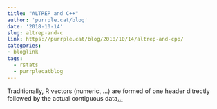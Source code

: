 ```yaml
---
title: "ALTREP and C++"
author: 'purrple.cat/blog'
date: '2018-10-14'
slug: altrep-and-c
link: https://purrple.cat/blog/2018/10/14/altrep-and-cpp/
categories:
- bloglink
tags:
  - rstats
  - purrplecatblog
---
```


Traditionally, R vectors (numeric, …) are formed of one header ditrectly followed by the actual contiguous data[... <i class="fas fa-external-link-alt"></i>](https://purrple.cat/blog/2018/10/14/altrep-and-cpp/)

